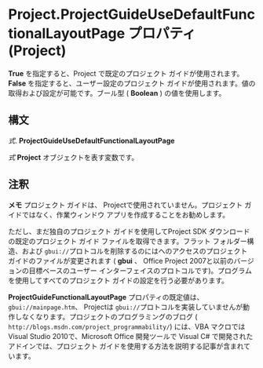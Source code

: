 
# Project.ProjectGuideUseDefaultFunctionalLayoutPage プロパティ (Project)

 **True** を指定すると、Project で既定のプロジェクト ガイドが使用されます。 **False** を指定すると、ユーザー設定のプロジェクト ガイドが使用されます。値の取得および設定が可能です。ブール型 ( **Boolean** ) の値を使用します。


## 構文

 _式_. **ProjectGuideUseDefaultFunctionalLayoutPage**

 _式_ **Project** オブジェクトを表す変数です。


## 注釈


 **メモ**  プロジェクト ガイドは、 Projectで使用されていません。プロジェクト ガイドではなく、作業ウィンドウ アプリを作成することをお勧めします。

ただし、まだ独自のプロジェクト ガイドを使用してProject SDK ダウンロードの既定のプロジェクト ガイド ファイルを取得できます。フラット フォルダー構造、および `gbui://`プロトコルを削除するのにはへのアクセスのプロジェクト ガイドのファイルが変更されます ( **gbui** 、 Office Project 2007と以前のバージョンの目標ベースのユーザー インターフェイスのプロトコルです)。プログラムを使用してすべてのプロジェクト ガイドの設定を行う必要があります。

 **ProjectGuideFunctionalLayoutPage** プロパティの既定値は、 `gbui://mainpage.htm`、 Projectは `gbui://`プロトコルを実装していませんが動作しなくなります。プロジェクトのプログラミングのブログ ( `http://blogs.msdn.com/project_programmability/`) には、VBA マクロではVisual Studio 2010で、Microsoft Office 開発ツールで Visual C# で開発されたアドインでは、プロジェクト ガイドを使用する方法を説明する記事が含まれています。

